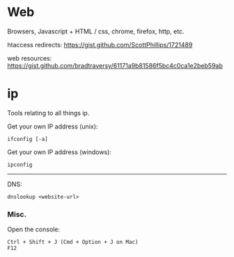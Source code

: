 # Web

Browsers, Javascript + HTML / css, chrome, firefox, http, etc.

htaccess redirects: https://gist.github.com/ScottPhillips/1721489

web resources: https://gist.github.com/bradtraversy/61171a9b81586f5bc4c0ca1e2beb59ab

# ip

Tools relating to all things ip.

Get your own IP address (unix):

```
ifconfig [-a]
```

Get your own IP address (windows):
```
ipconfig
```

---

DNS:

```
dnslookup <website-url>
```


### Misc.

Open the console:
```
Ctrl + Shift + J (Cmd + Option + J on Mac)
F12
```

